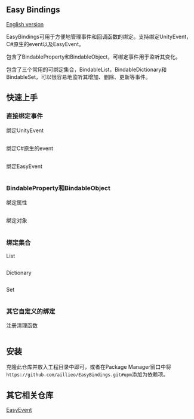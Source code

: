 ## Easy Bindings

[English version](README.md)

EasyBindings可用于方便地管理事件和回调函数的绑定。支持绑定UnityEvent，C#原生的event以及EasyEvent。

包含了BindableProperty和BindableObject，可绑定事件用于监听其变化。

包含了三个常用的可绑定集合，BindableList，BindableDictionary和BindableSet，可以很容易地监听其增加、删除、更新等事件。

## 快速上手

### 直接绑定事件

绑定UnityEvent

```c#

```

绑定C#原生的event

```c#

```

绑定EasyEvent

```c#

```

### BindableProperty和BindableObject

绑定属性

```c#

```

绑定对象

```c#

```

### 绑定集合

List

```c#

```

Dictionary

```c#

```

Set

```c#

```

### 其它自定义的绑定

注册清理函数

```c#

```

## 安装

克隆此仓库并放入工程目录中即可，或者在Package Manager窗口中将`https://github.com/aillieo/EasyBindings.git#upm`添加为依赖项。

## 其它相关仓库

[EasyEvent](https://github.com/aillieo/EasyEvent.git)
